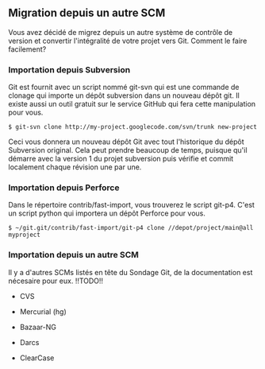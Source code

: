 ## Migration depuis un autre SCM ##

Vous avez décidé de migrez depuis un autre système de contrôle de version
et convertir l'intégralité de votre projet vers Git. Comment le faire
facilement?

### Importation depuis Subversion ###

Git est fournit avec un script nommé git-svn qui est une commande de clonage
qui importe un dépôt subversion dans un nouveau dépôt git. Il existe aussi
un outil gratuit sur le service GitHub qui fera cette manipulation pour
vous.
	
	$ git-svn clone http://my-project.googlecode.com/svn/trunk new-project

Ceci vous donnera un nouveau dépôt Git avec tout l'historique du dépôt
Subversion original. Cela peut prendre beaucoup de temps, puisque qu'il démarre
avec la version 1 du projet subversion puis vérifie et commit localement
chaque révision une par une.

### Importation depuis Perforce ###

Dans le répertoire contrib/fast-import, vous trouverez le script git-p4.
C'est un script python qui importera un dépôt Perforce pour vous.

	$ ~/git.git/contrib/fast-import/git-p4 clone //depot/project/main@all myproject

### Importation depuis un autre SCM ###

Il y a d'autres SCMs listés en tête du Sondage Git, de la documentation est nécesaire
pour eux. !!TODO!!

* CVS
* Mercurial (hg)

* Bazaar-NG
* Darcs
* ClearCase
	
